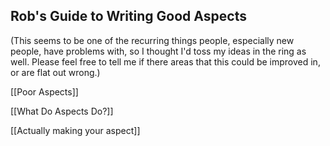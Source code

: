 ## Rob's Guide to Writing Good Aspects

(This seems to be one of the recurring things people, especially new people, have problems with, so I thought I'd toss my ideas in the ring as well. Please feel free to tell me if there areas that this could be improved in, or are flat out wrong.)

[[Poor Aspects]]

[[What Do Aspects Do?]]

[[Actually making your aspect]]